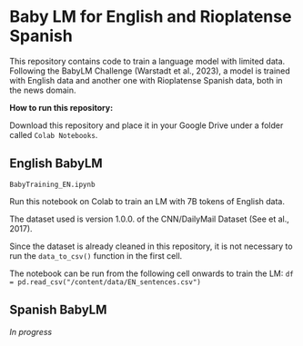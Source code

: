 # Baby LM for English and Rioplatense Spanish

This repository contains code to train a language model with limited data. Following the BabyLM Challenge (Warstadt et al., 2023), a model is trained with English data and another one with Rioplatense Spanish data, both in the news domain. 

**How to run this repository:**

Download this repository and place it in your Google Drive under a folder called `Colab Notebooks`.

## English BabyLM

`BabyTraining_EN.ipynb`

Run this notebook on Colab to train an LM with 7B tokens of English data.

The dataset used is version 1.0.0. of the CNN/DailyMail Dataset (See et al., 2017).

Since the dataset is already cleaned in this repository, it is not necessary to run the `data_to_csv()` function in the first cell.

The notebook can be run from the following cell onwards to train the LM:
`df = pd.read_csv("/content/data/EN_sentences.csv")` 


## Spanish BabyLM

*In progress*




